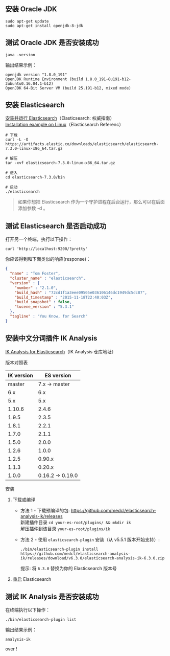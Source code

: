 ## 安装 Oracle JDK

```shell
sudo apt-get update
sudo apt-get install openjdk-8-jdk
```

## 测试 Oracle JDK 是否安装成功

```shell
java -version
```

输出结果示例：

```shell
openjdk version "1.8.0_191"
OpenJDK Runtime Environment (build 1.8.0_191-8u191-b12-2ubuntu0.16.04.1-b12)
OpenJDK 64-Bit Server VM (build 25.191-b12, mixed mode)
```

## 安装 Elasticsearch

[安装并运行 Elasticsearch](https://www.elastic.co/guide/cn/elasticsearch/guide/current/running-elasticsearch.html#running-elasticsearch)（Elasticsearch: 权威指南）  
[Installation example on Linux](https://www.elastic.co/guide/en/elasticsearch/reference/current/getting-started-install.html#_installation_example_on_linux)（Elasticsearch Referenc）

```shell
# 下载
curl -L -O https://artifacts.elastic.co/downloads/elasticsearch/elasticsearch-7.3.0-linux-x86_64.tar.gz

# 解压
tar -xvf elasticsearch-7.3.0-linux-x86_64.tar.gz

# 进入
cd elasticsearch-7.3.0/bin

# 启动
./elasticsearch
```

> 如果你想把 Elasticsearch 作为一个守护进程在后台运行，那么可以在后面添加参数 -d 。

## 测试 Elasticsearch 是否启动成功

打开另一个终端，执行以下操作：

```shell
curl 'http://localhost:9200/?pretty'
```

你应该得到和下面类似的响应(response)：

```json
{
  "name" : "Tom Foster",
  "cluster_name" : "elasticsearch",
  "version" : {
    "number" : "2.1.0",
    "build_hash" : "72cd1f1a3eee09505e036106146dc1949dc5dc87",
    "build_timestamp" : "2015-11-18T22:40:03Z",
    "build_snapshot" : false,
    "lucene_version" : "5.3.1"
  },
  "tagline" : "You Know, for Search"
}
```

## 安装中文分词插件 IK Analysis

[IK Analysis for Elasticsearch](https://github.com/medcl/elasticsearch-analysis-ik)（IK Analysis 仓库地址）

版本对照表

IK version | ES version
-----------|-----------
master | 7.x -> master
6.x| 6.x
5.x| 5.x
1.10.6 | 2.4.6
1.9.5 | 2.3.5
1.8.1 | 2.2.1
1.7.0 | 2.1.1
1.5.0 | 2.0.0
1.2.6 | 1.0.0
1.2.5 | 0.90.x
1.1.3 | 0.20.x
1.0.0 | 0.16.2 -> 0.19.0

安装

1. 下载或编译

    - 方法 1 - 下载预编译的包: <https://github.com/medcl/elasticsearch-analysis-ik/releases>  
        新建插件目录 `cd your-es-root/plugins/ && mkdir ik`  
        解压插件到该目录 `your-es-root/plugins/ik`

    - 方法 2 - 使用 `elasticsearch-plugin` 安装（从 v5.5.1 版本开始支持）:
        ```shell
        ./bin/elasticsearch-plugin install https://github.com/medcl/elasticsearch-analysis-ik/releases/download/v6.3.0/elasticsearch-analysis-ik-6.3.0.zip
        ```
        提示: 将 `6.3.0` 替换为你的 Elasticsearch 版本号

2. 重启 Elasticsearch

## 测试 IK Analysis 是否安装成功

在终端执行以下操作：

```shell
./bin/elasticsearch-plugin list
```

输出结果示例：

```shell
analysis-ik
```

over !
